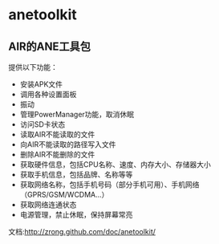anetoolkit
==========

## AIR的ANE工具包

提供以下功能：

* 安装APK文件
* 调用各种设置面板
* 振动
* 管理PowerManager功能，取消休眠
* 访问SD卡状态
* 读取AIR不能读取的文件
* 向AIR不能读取的路径写入文件
* 删除AIR不能删除的文件
* 获取硬件信息，包括CPU名称、速度、内存大小、存储器大小
* 获取手机信息，包括品牌、名称等等
* 获取网络名称，包括手机号码（部分手机可用）、手机网络（GPRS/GSM/WCDMA...）
* 获取网络连通状态
* 电源管理，禁止休眠，保持屏幕常亮

文档:<http://zrong.github.com/doc/anetoolkit/>
